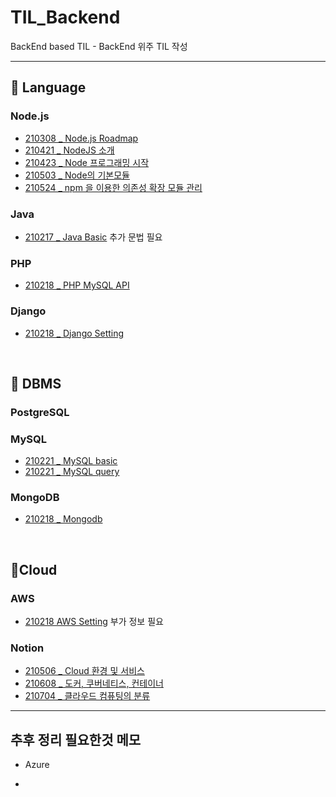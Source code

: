 # TIL_Backend

BackEnd based TIL - BackEnd 위주 TIL 작성

------------------

## 🥨 Language

### Node.js

* [210308 _ Node.js Roadmap](https://github.com/dmsdl950823/TIL_Backend/blob/main/Langauge/Node.js/210308%20Node.js%20Roadmap.md)
* [210421 _ NodeJS 소개](Langauge/Node.js/210421_NodeJS%20소개.md)
* [210423 _ Node 프로그래밍 시작](Langauge/Node.js/210423_Node%20프로그래밍%20시작.md)
* [210503 _ Node의 기본모듈](Langauge/Node.js/210503_Node의%20기본모듈.md)
* [210524 _ npm 을 이용한 의존성 확장 모듈 관리](Langauge/Node.js/210524_npm%20을%20이용한%20의존성%20확장%20모듈%20관리.md)

### Java

* [210217 _ Java Basic](https://github.com/dmsdl950823/TIL_Backend/blob/main/Langauge/Java/210217_Java%20Basic.md) 추가 문법 필요

### PHP

* [210218 _ PHP MySQL API](https://github.com/dmsdl950823/TIL_Backend/blob/main/Langauge/PHP/210218_PHP%20MySQL%20API.md)

### Django

* [210218 _ Django Setting](https://github.com/dmsdl950823/TIL_Backend/blob/main/Langauge/Django/210118_Django%20Setting.md)

<br>

## 🥨 DBMS

### PostgreSQL

### MySQL

* [210221 _ MySQL basic](https://github.com/dmsdl950823/TIL_Backend/blob/main/DBMS/MySQL/210221_MySQL%20basic.md)
* [210221 _ MySQL query](https://github.com/dmsdl950823/TIL_Backend/blob/main/DBMS/MySQL/210221_MySQL%20query.md)

### MongoDB

* [210218 _ Mongodb](https://github.com/dmsdl950823/TIL_Backend/blob/main/DBMS/Mongodb/210218_Mongodb.md)

<br>

## 🥨Cloud

### AWS

* [210218 AWS Setting](https://github.com/dmsdl950823/TIL_Backend/blob/main/Cloud/AWS/210218_AWS%20setting.md) 부가 정보 필요

### Notion

* [210506 _ Cloud 환경 및 서비스](Cloud/Notion/210506_Cloud%20환경%20및%20서비스.md)
* [210608 _ 도커, 쿠버네티스, 컨테이너](Cloud/Notion/210608_도커,%20쿠버네티스,%20컨테이너.md)
* [210704 _ 클라우드 컴퓨팅의 분류](Cloud/Notion/210704_클라우드%20컴퓨팅의%20분류.md)

---------------------------

## 추후 정리 필요한것 메모

* Azure

*

